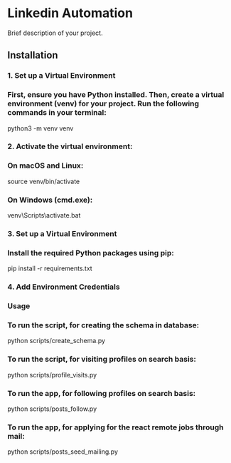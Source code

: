 # Linkedin Automation

Brief description of your project.

## Installation

### 1. Set up a Virtual Environment

### First, ensure you have Python installed. Then, create a virtual environment (venv) for your project. Run the following commands in your terminal:

python3 -m venv venv

### 2. Activate the virtual environment:

### On macOS and Linux:

source venv/bin/activate

### On Windows (cmd.exe):

venv\Scripts\activate.bat

### 3. Set up a Virtual Environment

### Install the required Python packages using pip:

pip install -r requirements.txt


### 4. Add Environment Credentials


### Usage

### To run the script, for creating the schema in database:

python scripts/create_schema.py

### To run the script, for visiting profiles on search basis:

python scripts/profile_visits.py

### To run the app, for following profiles on search basis:

python scripts/posts_follow.py

### To run the app, for applying for the react remote jobs through mail:

python scripts/posts_seed_mailing.py